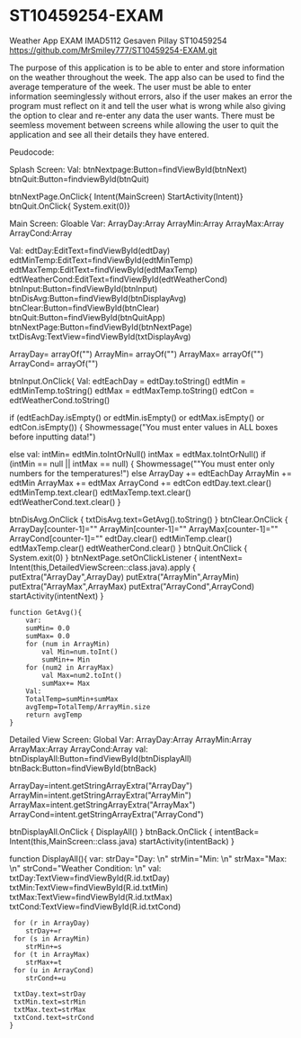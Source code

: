 # ST10459254-EXAM
Weather App EXAM IMAD5112
Gesaven Pillay 
ST10459254
https://github.com/MrSmiley777/ST10459254-EXAM.git

The purpose of this application is to be able to enter and store information on the weather throughout the week. The app also can be used to find the average temperature of the week. The user must be able to enter information seeminglessly without errors, also if the user makes an error the program must reflect on it and tell the user what is wrong while also giving the option to clear and re-enter any data the user wants. There must be seemless movement between screens while allowing the user to quit the application and see all their details they have entered.

Peudocode:

Splash Screen:
Val:
btnNextpage:Button=findViewById(btnNext)
btnQuit:Button=findviewById(btnQuit)

btnNextPage.OnClick{
  Intent(MainScreen)
  StartActivity(Intent)}
btnQuit.OnClick{
  System.exit(0)}

Main Screen:
Gloable Var:
ArrayDay:Array<String>
ArrayMin:Array<String>
ArrayMax:Array<String>
ArrayCond:Array<String>
    
Val:
edtDay:EditText=findViewById(edtDay)
edtMinTemp:EditText=findViewById(edtMinTemp)
edtMaxTemp:EditText=findViewById(edtMaxTemp)
edtWeatherCond:EditText=findViewById(edtWeatherCond)
btnInput:Button=findViewById(btnInput)
btnDisAvg:Button=findViewById(btnDisplayAvg)
btnClear:Button=findViewById(btnClear)
btnQuit:Button=findViewById(btnQuitApp)
btnNextPage:Button=findViewById(btnNextPage)
txtDisAvg:TextView=findViewById(txtDisplayAvg)

      
ArrayDay= arrayOf<String>("")
ArrayMin= arrayOf<String>("")
ArrayMax= arrayOf<String>("")
ArrayCond= arrayOf<String>("")

btnInput.OnClick{
Val:
  edtEachDay = edtDay.toString()
  edtMin = edtMinTemp.toString()
  edtMax = edtMaxTemp.toString()
  edtCon = edtWeatherCond.toString()

  if (edtEachDay.isEmpty() or edtMin.isEmpty() or edtMax.isEmpty() or edtCon.isEmpty()) {
      Showmessage("You must enter values in ALL boxes before inputting data!")
                  
  else 
      val:
      intMin= edtMin.toIntOrNull()
      intMax = edtMax.toIntOrNull()
      if (intMin == null || intMax == null) {
          Showmessage(""You must enter only numbers for the temperatures!")
      else 
          ArrayDay += edtEachDay
          ArrayMin += edtMin
          ArrayMax += edtMax
          ArrayCond += edtCon
          edtDay.text.clear()
          edtMinTemp.text.clear()
          edtMaxTemp.text.clear()
          edtWeatherCond.text.clear()
          }        
         
btnDisAvg.OnClick {
    txtDisAvg.text=GetAvg().toString()
        }
btnClear.OnClick {
    ArrayDay[counter-1]=""
    ArrayMin[counter-1]=""
    ArrayMax[counter-1]=""
    ArrayCond[counter-1]=""
    edtDay.clear()
    edtMinTemp.clear()
    edtMaxTemp.clear()
    edtWeatherCond.clear()
        }
btnQuit.OnClick {
    System.exit(0)
        }
btnNextPage.setOnClickListener {
    intentNext= Intent(this,DetailedViewScreen::class.java).apply {
    putExtra("ArrayDay",ArrayDay)
    putExtra("ArrayMin",ArrayMin)
    putExtra("ArrayMax",ArrayMax)
    putExtra("ArrayCond",ArrayCond)        
    startActivity(intentNext)
        }

    function GetAvg(){
        var: 
        sumMin= 0.0
        sumMax= 0.0
        for (num in ArrayMin)
            val Min=num.toInt()
            sumMin+= Min
        for (num2 in ArrayMax)
            val Max=num2.toInt()
            sumMax+= Max
        Val:
        TotalTemp=sumMin+sumMax
        avgTemp=TotalTemp/ArrayMin.size
        return avgTemp
    }

Detailed View Screen:
Global Var:
ArrayDay:Array<String>
ArrayMin:Array<String>
ArrayMax:Array<String>
ArrayCond:Array<String>
val:
btnDisplayAll:Button=findViewById(btnDisplayAll)
btnBack:Button=findViewById(btnBack)
        
ArrayDay=intent.getStringArrayExtra("ArrayDay")
ArrayMin=intent.getStringArrayExtra("ArrayMin")
ArrayMax=intent.getStringArrayExtra("ArrayMax")
ArrayCond=intent.getStringArrayExtra("ArrayCond")


btnDisplayAll.OnClick {
    DisplayAll()
        }
btnBack.OnClick {
    intentBack= Intent(this,MainScreen::class.java)
    startActivity(intentBack)
        }
  
  function DisplayAll(){
     var:
     strDay="Day: \n"
     strMin="Min: \n"
     strMax="Max: \n"
     strCond="Weather Condition: \n"
     val:
     txtDay:TextView=findViewById(R.id.txtDay)
     txtMin:TextView=findViewById(R.id.txtMin)
     txtMax:TextView=findViewById(R.id.txtMax)
     txtCond:TextView=findViewById(R.id.txtCond)
       
     for (r in ArrayDay)
        strDay+=r
     for (s in ArrayMin)
        strMin+=s   
     for (t in ArrayMax)
        strMax+=t
     for (u in ArrayCond)
        strCond+=u
        
     txtDay.text=strDay
     txtMin.text=strMin
     txtMax.text=strMax
     txtCond.text=strCond
    }

